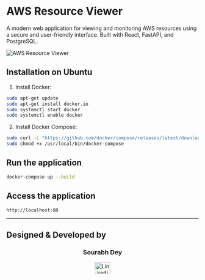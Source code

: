 # AWS Resource Viewer

A modern web application for viewing and monitoring AWS resources using a secure and user-friendly interface. Built with React, FastAPI, and PostgreSQL.

![AWS Resource Viewer](https://upload.wikimedia.org/wikipedia/commons/9/93/Amazon_Web_Services_Logo.svg)

## Installation on Ubuntu

1. Install Docker:
```bash
sudo apt-get update
sudo apt-get install docker.io
sudo systemctl start docker
sudo systemctl enable docker
```

2. Install Docker Compose:
```bash
sudo curl -L "https://github.com/docker/compose/releases/latest/download/docker-compose-$(uname -s)-$(uname -m)" -o /usr/local/bin/docker-compose
sudo chmod +x /usr/local/bin/docker-compose
```

## Run the application

```bash
docker-compose up --build
```

## Access the application

```bash
http://localhost:80
```

---

## Designed & Developed by

<div align="center">
  <h3>Sourabh Dey</h3>
  <a href="https://www.linkedin.com/in/sourabh-dey-049a22204/" target="_blank">
    <img src="https://raw.githubusercontent.com/rahuldkjain/github-profile-readme-generator/master/src/images/icons/Social/linked-in-alt.svg" alt="LinkedIn" height="30" width="40" />
  </a>
</div>





